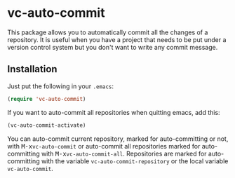 # vc-auto-commit

This package allows you to automatically commit all the changes of a
repository. It is useful when you have a project that needs to be put
under a version control system but you don't want to write any commit
message.

## Installation

Just put the following in your `.emacs`:

```lisp
(require 'vc-auto-commit)
```

If you want to auto-commit all repositories when quitting emacs, add
this:

```lisp
(vc-auto-commit-activate)
```

You can auto-commit current repository, marked for auto-committing or
not, with <kbd>M-x</kbd>`vc-auto-commit` or auto-commit all
repositories marked for auto-committing with
<kbd>M-x</kbd>`vc-auto-commit-all`. Repositories are marked for
auto-committing with the variable `vc-auto-commit-repository` or the
local variable `vc-auto-commit`.

